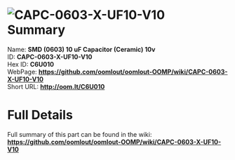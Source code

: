
![CAPC-0603-X-UF10-V10](https://github.com/oomlout/oomlout-OOMP/blob/master/parts/CAPC-0603-X-UF10-V10/CAPC-0603-X-UF10-V10_420.jpg)   
Summary
=================
  
Name: __SMD (0603) 10 uF Capacitor (Ceramic) 10v__    
ID: __CAPC-0603-X-UF10-V10__   
Hex ID: __C6U010__   
WebPage: __https://github.com/oomlout/oomlout-OOMP/wiki/CAPC-0603-X-UF10-V10__   
Short URL: __http://oom.lt/C6U010__   

Full Details
==========================
Full summary of this part can be found in the wiki:   
__https://github.com/oomlout/oomlout-OOMP/wiki/CAPC-0603-X-UF10-V10__    

